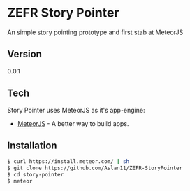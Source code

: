 ZEFR Story Pointer
=========

An simple story pointing prototype and first stab at MeteorJS

Version
-----------

0.0.1


Tech
-----------

Story Pointer uses MeteorJS as it's app-engine:

* [MeteorJS] - A better way to build apps.


Installation
-----------

```sh
$ curl https://install.meteor.com/ | sh
$ git clone https://github.com/Aslan11/ZEFR-StoryPointer
$ cd story-pointer
$ meteor
```

[MeteorJS]:https://www.meteor.com
